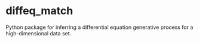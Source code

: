 # diffeq_match

Python package for inferring a differential equation generative process for a high-dimensional data set.
